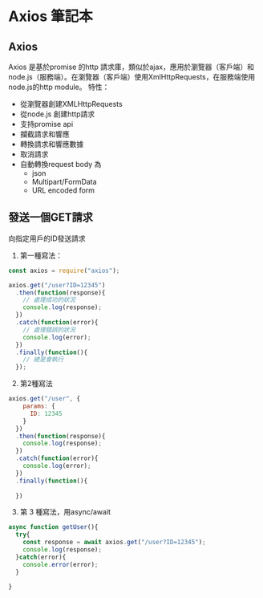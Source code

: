 # Axios 筆記本

## Axios
Axios 是基於promise 的http 請求庫，類似於ajax，應用於瀏覽器（客戶端）和node.js（服務端）。在瀏覽器（客戶端）使用XmlHttpRequests，在服務端使用node.js的http module。
特性：
   - 從瀏覽器創建XMLHttpRequests
   - 從node.js 創建http請求
   - 支持promise api
   - 攔截請求和響應
   - 轉換請求和響應數據
   - 取消請求
   - 自動轉換request body 為
     - json
     - Multipart/FormData
     - URL encoded form

## 發送一個GET請求

向指定用戶的ID發送請求
1. 第一種寫法：
```javascript
const axios = require("axios");

axios.get("/user?ID=12345")
  .then(function(response){
    // 處理成功的狀況
    console.log(response); 
  })
  .catch(function(error){
    // 處理錯誤的狀況
    console.log(error); 
  })
  .finally(function(){
    // 總是會執行
  });
```
2. 第2種寫法
```javascript
axios.get("/user", {
    params: {
      ID: 12345
    }
  })
  .then(function(response){
    console.log(response);
  })
  .catch(function(error){
    console.log(error);
  })
  .finally(function(){
  
  })
  ```
3. 第 3 種寫法，用async/await


```javascript
async function getUser(){
  try{
    const response = await axios.get("/user?ID=12345");
    console.log(response);
  }catch(error){
    console.error(error);
  }

}
```
  
